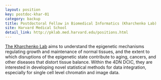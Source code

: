 ```yaml
---
layout: position
key: postdoc-khar-01
category: backup
title: Postdoctoral Fellow in Biomedical Informatics (Kharchenko Lab)
site: Harvard Medical School
detail_link: http://pklab.med.harvard.edu/positions.html
---
```

[The Kharchenko Lab](http://pklab.med.harvard.edu) aims to understand the epigenetic mechanisms regulating growth and maintenance of normal tissues, and the extent to which disruptions of the epigenetic state contribute to aging, cancers, and other diseases that distort tissue balance. Within the 4DN DCIC, they are interested in developing novel statistical methods for data integration, especially for single cell level chromatin and image data.
